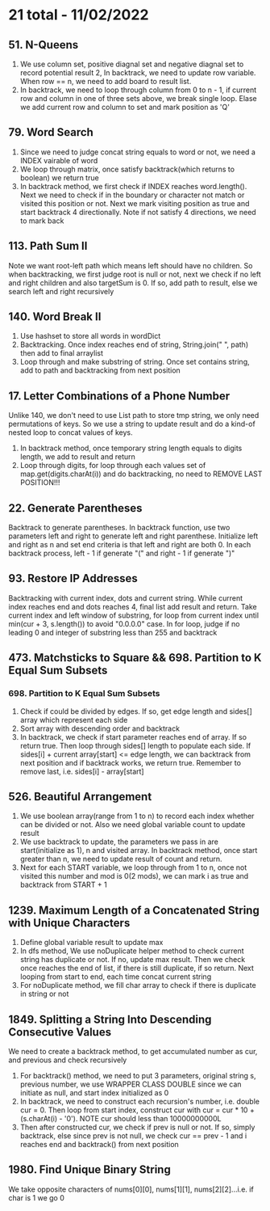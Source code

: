 # 21 total - 11/02/2022

## 51. N-Queens
1. We use column set, positive diagnal set and negative diagnal set to record potential result
2, In backtrack, we need to update row variable. When row == n, we need to add board to result list.
3. In backtrack, we need to loop through column from 0 to n - 1, if current row and column in one of three sets above, we break single loop. Elase we add current row and column to set and mark position as 'Q'

## 79. Word Search
1. Since we need to judge concat string equals to word or not, we need a INDEX vairable of word
2. We loop through matrix, once satisfy backtrack(which returns to boolean) we return true
3. In backtrack method, we first check if INDEX reaches word.length(). Next we need to check if in the boundary or character not match or visited this position or not. Next we mark visiting position as true and start backtrack 4 directionally. Note if not satisfy 4 directions, we need to mark back

## 113. Path Sum II
Note we want root-left path which means left should have no children. So when backtracking, we first judge root is null or not, next we check if no left and right children and also targetSum is 0. If so, add path to result, else we search left and right recursively

## 140. Word Break II
1. Use hashset to store all words in wordDict
2. Backtracking. Once index reaches end of string, String.join(" ", path) then add to final arraylist
3. Loop through and make substring of string. Once set contains string, add to path and backtracking from next position

## 17. Letter Combinations of a Phone Number
Unlike 140, we don't need to use List<String> path to store tmp string, we only need permutations of keys. So we use a string to update result and do a kind-of nested loop to concat values of keys.
1. In backtrack method, once temporary string length equals to digits length, we add to result and return
2. Loop through digits, for loop through each values set of map.get(digits.charAt(i)) and do backtracking, no need to REMOVE LAST POSITION!!!

## 22. Generate Parentheses
Backtrack to generate parentheses. In backtrack function, use two parameters left and right to generate left and right parenthese. Initialize left and right as n and set end criteria is that left and right are both 0. In each backtrack process, left - 1 if generate "(" and right - 1 if generate ")"

## 93. Restore IP Addresses
Backtracking with current index, dots and current string. While current index reaches end and dots reaches 4, final list add result and return.
Take current index and left window of substring, for loop from current index until min(cur + 3, s.length()) to avoid "0.0.0.0" case. In for loop, judge if no leading 0 and integer of substring less than 255 and backtrack

## 473. Matchsticks to Square && 698. Partition to K Equal Sum Subsets
### 698. Partition to K Equal Sum Subsets
1. Check if could be divided by edges. If so, get edge length and sides[] array which represent each side
2. Sort array with descending order and backtrack
3. In backtrack, we check if start parameter reaches end of array. If so return true. Then loop through sides[] length to populate each side. If sides[i] + current array[start] <= edge length, we can backtrack from next position and if backtrack works, we return true. Remember to remove last, i.e. sides[i] - array[start]

## 526. Beautiful Arrangement
1. We use boolean array(range from 1 to n) to record each index whether can be divided or not. Also we need global variable count to update result
2. We use backtrack to update, the parameters we pass in are start(initialize as 1), n and visited array. In backtrack method, once start greater than n, we need to update result of count and return. 
3. Next for each START variable, we loop through from 1 to n, once not visited this number and mod is 0(2 mods), we can mark i as true and backtrack from START + 1

## 1239. Maximum Length of a Concatenated String with Unique Characters
1. Define global variable result to update max
2. In dfs method, We use noDuplicate helper method to check current string has duplicate or not. If no, update max result. Then we check once reaches the end of list, if there is still duplicate, if so return. Next looping from start to end, each time concat current string
3. For noDuplicate method, we fill char array to check if there is duplicate in string or not

## 1849. Splitting a String Into Descending Consecutive Values
We need to create a backtrack method, to get accumulated number as cur, and previous and check recursively
1. For backtrack() method, we need to put 3 parameters, original string s, previous number, we use WRAPPER CLASS DOUBLE since we can initiate as null, and start index initialized as 0
2. In backtrack, we need to construct each recursion's number, i.e. double cur = 0. Then loop from start index, construct cur with cur = cur * 10 + (s.charAt(i) - '0'). NOTE cur should less than 10000000000L
3. Then after constructed cur, we check if prev is null or not. If so, simply backtrack, else since prev is not null, we check cur == prev - 1 and i reaches end and backtrack() from next position

## 1980. Find Unique Binary String
We take opposite characters of nums[0][0], nums[1][1], nums[2][2]...i.e. if char is 1 we go 0
